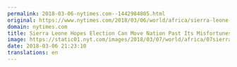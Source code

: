 ```yaml
---
permalink: 2018-03-06-nytimes.com--1442984805.html
original: https://www.nytimes.com/2018/03/06/world/africa/sierra-leone-presidential-election.html?partner=rss&amp;emc=rss
domain: nytimes.com
title: Sierra Leone Hopes Election Can Move Nation Past Its Misfortunes
image: https://static01.nyt.com/images/2018/03/07/world/africa/07sierraleone1/merlin_135051081_afcbc81e-bc5a-49e6-999f-73ddc415d0af-mediumThreeByTwo440.jpg
date: 2018-03-06 21:23:10
translations: en
---
```


